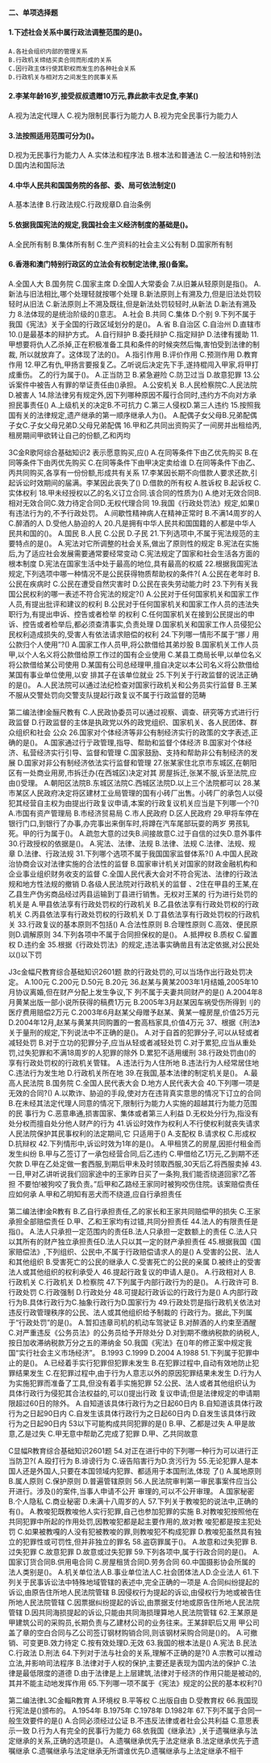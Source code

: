 #### 二、单项选择题
#### 1.下述社会关系中属行政法调整范围的是()。
    A.各社会组织内部的管理关系
    B.行政机关缔结买卖合同而形成的关系
    C.因行政主体行使其职权而发生的各种社会关系
    D.行政机关与相对方之间发生的民事关系

#### 2.李某年龄16岁,接受叔叔遗赠10万元,靠此款丰衣足食,李某()
A.视为法定代理人
C.视为限制民事行为能力人
B.视为完全民事行为能力人
#### 3.法按照适用范围可分为()。
D.视为无民事行为能力人
A.实体法和程序法
B.根本法和普通法
C.一般法和特别法
D.国内法和国际法
#### 4.中华人民共和国国务院的各部、委、局可依法制定()
A.基本法律
B.行政法规C.行政规章D.自治条例
#### 5.依据我国宪法的规定,我国社会主义经济制度的基础是()。
A.全民所有制
B.集体所有制
C.生产资料的社会主义公有制
D.国家所有制
#### 6.香港和澳门特别行政区的立法会有权制定法律,报()备案。
A.全国人大
B.国务院
C.国家主席
D.全国人大常委会
7.从旧兼从轻原则是指()。
A.新法与旧法相比,哪个处理轻就按哪个处理
B.新法原则上有溯及力,但是旧法处罚较轻时从旧法
C.新法原则上不溯及既往,但是新法处罚较轻时,从新法
D.新法有溯及力
8.法体现的是统治阶级的()意志。
A.社会
B.共同
C.集体
D.个别
9.下列不属于我国《宪法》关于全国的行政区域划分的是()。
A.省
B.自治区
C.自治州
D.直辖市
10.()是最基本的辩护方式。
A.自行辩护
B.委托辩护
C.指定辩护
D.法律有援助
11.甲想要将仇人乙杀掉,正在积极准备工具和条件的时候突然后悔,害怕受到法律的制裁,
所以就放弃了。这体现了法的()。
A.指引作用
B.评价作用
C.预测作用
D.教育作用
12.甲乙有仇,甲扬言要报复乙。乙听说后决定先下手,遂持棍闯入甲家,将甲打成重伤。
乙的行为属于()。
A.正当防卫
B.紧急避险
C.防卫过当
D.故意犯罪
13.公诉案件中被告人有罪的举证责任由()承担。
A.公安机关
B.人民检察院C.人民法院
D.被害人
14.除法律另有规定外,因下列哪种原因不履行合同时,违约方不向对方承担民事责任()
A.上级机关的决定B.不可抗力
C.第三人侵权D.第三人违约
15.按照我国有关的法律规定,遗产继承的第一顺序继承人为()。
A.配偶子女父母B.兄弟配偶子女C.子女父母兄弟D.父母兄弟配偶
16.甲和乙共同出资购买了一间房并出租给丙,租房期间甲欲转让自己的份额,乙和丙均

3C金R歌阿综合基础知识2
表示愿意购买,应()
A.在同等条件下由乙优先购买
B.在同等条件下由丙优先购买
C.在同等条件下由甲决定卖给谁
D.在同等条件下由乙、丙共同购买,各享有一份份额,形成共有关系
17.李某因长期不向借款人要求还款,引起诉讼时效期间的届满。李某因此丧失了()
D.借款的所有权
A.胜诉权
B.起诉权
C.实体权利
18.甲未经授权以乙的名义订立合同.该合同的性质为()
A.绝对无效合同B.相对无效合同C.效力待定合同D.无权代理合同
19.我国《行政处罚法》规定,如果()有违法行为的,不予行政处罚。
A.间歇性精神病人在精神正常时
B.不满14周岁的人
C.醉酒的人
D.受他人胁迫的人
20.凡是拥有中华人民共和国国籍的人都是中华人民共和国的()。
A.国民
B.人民
C.公民
D.子民
21.下列选项中,不属于宪法规范的主要特点的是()。
A.宪法对它所调整的社会关系,做出了原则性的规定
B.宪法在实施后,为了适应社会发展需要通常要经常变动
C.宪法规定了国家和社会生活各方面的根本制度
D.宪法在国家生活中处于最高的地位,具有最高的权威
22.根据我国宪法规定,下列选项中哪一种情况不是公民获得物质帮助权的条件?(
A.公民在老年时
B.公民在疾病时
C.公民在遭受自然灾害时
D.公民在丧失劳动能力时
23.下列有关我国公民权利的哪一表述不符合宪法的规定?()
A.公民对于任何国家机关和国家工作人员,有提出批评和建议的权利
B.公民对于任何国家机关和国家工作人员的违法失职行为,有提出申诉、控告或者检举
的权利
C.任何国家机关在接到公民提出的申诉、控告或者检举后,都必须查清事实,负责处理
D.国家机关和国家工作人员侵犯公民权利造成损失的,受害人有依法请求赔偿的权利
24.下列哪一情形不属于“挪丿用公款归个人使用”?()
A.国家工作人员甲,将公款借给其弟炒股
B.国家机关工作人员甲,以个人名义将公款借给原工作过的国有企业使用
C.某县工商局长甲,以单位名义将公款借给某公司使用
D.某国有公司总经理甲,擅自决定以本公司名义将公款借给某国有事业单位使用,以安
排其子在该单位就业
25.下列关于行政监督的说法正确的是()。
A.人民法院可以通过法纪检查对国家行政机关和公务员实行监督
B.王某不服从交警处罚向交警支队提起行政复议不属于行政监督的范畴

第二编法律l金酾尺教有
C.人民政协委员可以通过视察、调查、研究等方式进行行政监督
D.行政监督的主体是执政党以外的政党组织、国家机关、各人民团体、群众组织和社会
公众
26.国家对个体经济等非公有制经济实行的政策的文字表述,正确的是()。
A.国家通过行亍政管理,指导、帮助和监督个体经济
B.国家对个体经济、私营经济实行引导、监督和管理
C.国家鼓励、支持和帮助非公有制经济的发展
D.国家对非公有制经济依法实行监督和管理
27.张某家住北京市东城区,在朝阳区有一处商业用房,市拆迁办(在西城区)决定对其
房屋拆迁,张某不服,诉至法院,应由()受理。
A.朝阳区法院B.东城区法院C.西城区法院D.以上三个法院都可以
28.某市某区人民政府决定将区建材工业局管理的国有小砖厂出售。小砖厂的承包人以侵
犯其经营自主权为由提出行政复议申请,本案的行政复议机关应当是下列哪一个?()
A.市国有资产管理局
B.市经济贸易局
C.市人民政府
D.区人民政府
29.甲将车停在银行门口,到银行了办事,办完事出来倒车时,将蹲在汽车尾部玩耍的两岁
男孩轧死。甲的行为属于()。
A.疏忽大意的过失B.间接故意C.过于自信的过失D.意外事件
30.行政授权的依据是()。
A.宪法、法律、法规
B.法律、法规
C.法律、法规、规章
D.法律、行政法规
31.下列哪个选项不属于我国国家监督体系?()
A.中国人民政治协商会议对法律实施的合法性的监督
B.国家审计机关对国家的财政金融机构和企业事业组织财务收支的监督
C.全国人民代表大会对不符合宪法、法律的行政法规和地方性法规的撤销
D.各级人民法院对行政机关的监督
、2住在甲县的王某,在乙县生产伪劣商品经过丙县运输到丁县进行销售。无权对王某的
行为进行处罚的机关是
A.甲县依法享有行政处罚权的行政机关
B.乙县依法享有行政处罚权的行政机关
C.丙县依法享有行政处罚权的行政机关
D.丁县依法享有行政处罚权的行政机关
33.行政复议的基本原则不包括()
A.合法性原则
B.合理性原则
C.高效、便民原则D.调解原则
34.下列各项中不属于合同担保权的是()。
A.抵押权
B.质权
C.留置权
D.违约金
35.根据《行政处罚法》的规定,违法事实确凿且有法定依据,对公民处以()以下罚

J3c金幅尺教育综合基础知识2601题
款的行政处罚的,可以当场作出行政处罚决定。
A.100元
C.200元
D.50元
B.20元
36.赵某与黄某2003年1月结婚,2005年10月协议离婚,但在财产分配上发生争议,下
列不属于夫妻共同财产的是()
A.2004年8月黄某出版一部小说所获得的稿费1万元
B.2005年3月赵某因车祸受伤所得到刂的医疗费用赔偿2万元
C.2003年6月赵某父母赠予赵某、黄某一幢房屋,价值25万元
D.2004年12月,赵某与黄某共同购置的一套高档家具,价值4万元
37、根据《刑法》关于量刑的规定,下列说法中不正确的是()。
A.对于自首的犯罪分子,可以从轻或者减轻处罚
B.对于立功的犯罪分子,应当从轻或者减轻处罚
C.对于累犯,应当从重处罚,过失犯罪和不满18周岁的人犯罪的除外
D.累犯不适用缓刑
38.行政处罚由()的享有行政处罚权的行政机关管辖。
A.违法行为人住所地
B.违法行为人经常居住地
C.违法行为发生地
D.行政机关所在地
39.在我国,基本法律的制定机关是()。
A.最高人民法院
B.国务院
C.全国人民代表大会
D.地方人民代表大会
40.下列哪一项是无效的合同?()
A.以欺诈、胁迫的手段,使对方在违背真实意思的情况下订立的合同
B.在未经其法定代理人同意的情况下,限制行为能力人实施的超越其行为能力范围的民
事行为
C.恶意串通,损害国家、集体或者第三人利益
D.无权处分行为,指没有处分权而擅自处分他人财产的行为
41.诉讼时效作为权利人不行使权利就丧失请求人民法院保护其民事权利的法定期间,它
只适用于()
A.支配权
B.请求权
C.形成权
D.抗辩权
42.下列情形中,诉讼时效为1年的是()。
A.甲租赁乙的房屋,因拒付租金而发生纠纷
B.甲与乙签订了一承包经营合同,后乙违约
C.甲借给乙1万元,乙到期不还欠款
D.甲在乙处定做一套西服,到期后甲未及时领取西服,30天后乙将西服卖掉
43.一日,甲对乙讲听说我们回家途中的王家昨日买了一条狗,我们能否绕道回家?乙答
担
不要怕!被狗咬了我负责。”后甲和乙路经王家同时被狗咬伤住院。该案赔偿责任应如何承
A.甲和乙明知有恶犬而不绕道,应自行承担责任

第二编法律l金R教有
B.乙自行承担责任,乙的家长和王家共同赔偿甲的损失
C.王家承担全部赔偿责任
D.甲、乙和王家均有过错,共同分担责任
44.法人的有限责任是指()。
A.法人只承担一定范围内的责任B.法人只承担一定数额上的责任
C.法人只以其所有的财产独立承担责任D.法人只以其一定的财产承担责任
45.根据我国《国家赔偿法》,下列组织、公民中,不属于行政赔偿请求人的是()
A.受害的公民、法人和其他组织
B.受害死亡的公民的继承人
C.受害死亡的公民的亲属
D.被终止的受害法人或其他组织的权利承受人
46.提起行政复议的申请人是()。
A.行政相对人
B.行政机关
C.行政机关
D.检察院
47.下列属于内部行政行为的是()。
A.行政许可
B.行政处罚
C.行政强制
D.行政处分
48.可提起行政诉讼的行政行为是()
A.内部行政行为B.具体行政行为C.抽象行政行为D.国家行为
49.行政处罚是指行政机关依法对违反行政管理秩序的公民、法人或其他组织给予制裁的
行政行为。据此,下列属于“行政处罚”的是()。
A.暂扣违章司机的机动车驾驶证
B.对醉酒的人约束至酒醒
C.对严重违反《公务员法》的公务员给予开除处分
D.对到期不缴纳税款的纳税人,按日加收滞纳税款万分之五的滞纳金
50.我国《宪法》在()年的修正案中规定我国“实行社会主义市场经济”。
B.1993
C.1999
D.2004
A.1988
51.下列属于犯罪中止的是()。
A.已经着手实行犯罪但犯罪未发生
B.在犯罪过程中,自动有效地防止犯罪结果发生
C.在犯罪过程中,由于行为人意志以外的原因犯罪结果未发生
D.行为人为实施犯罪而准备了工具,但没有着手实施犯罪
52.公民、法人或者其他组织认为具体行政行为侵犯其合法权益的,可以()提出行政
复议申请;但是法律规定的申请期限超过60日的除外。
A.自知道该具体行政行为之日起60日内
B.自知道该具体行政行为之日起90日内
C.自发生该具体行政行为之日起60日内
D.自发生该具体行政行为之日起90日内
53以下可能构成共同犯罪的是()
B.甲、乙都是过失
A.甲是故意,乙是过失
C.甲无意中帮助乙完成了犯罪
D.甲、乙共同故意

C显幅R教育综合基础知识2601题
54.对正在进行中的下列哪一种行为可以进行正当防卫?(
A.殴打行为
B.诽谤行为
C.诬告陷害行为D.贪污行为
55.无论犯罪人是本国人还是外国人,只要在本国领域内犯罪、都适用于本国刑法,体现
了()
A.属地原则
B.属人原则
C.保护原则
D.普遍管辖原则
56.人民法院审判第一审民事案件应当公开进行。涉及()的案件,当事人申请不公开
审理的,可以不公开审理。
A.国家秘密
B.个人隐私
C.商业秘密
D.未满十八周岁的人
57.下列关于教唆犯的说法中,正确的有()。
A.教唆犯既教唆他人实行犯罪,自己也参加犯罪的实施
B.对教唆犯按照他在共同犯罪中所起的作用处罚,因教唆犯都是起主要作用的,故对教
唆犯都是按主犯处罚
C.如果被教嘎的人没有犯被教唆的罪,则教唆犯不构成犯罪
D.教唆犯虽然具有独立的犯罪性或可罚性,但并非独立的罪名
58.盗窃罪属于()。
A.故意和过失犯罪
B.过失犯罪
C.故意犯罪
D.故意或过失犯罪
59.下列各项中,属于行政合同的是()。
A.国家订货合同B.供用电合同
C.房屋租赁合同D.劳务合同
60.中国摄影协会所属的法人类别是()。
A.机关单位法人B.事业单位法人C.社会团体法人D.企业法人
61.下列关于民事诉讼法中特殊地域管辖的表述中,完全正确的一项是
A.合同纠纷提起的诉讼,由原告住所地人民法院管辖
B.因侵权行为提起的诉讼,由侵权行为地或被告住所地人民法院管辖
C.因票据纠纷提起的诉讼,由票据支付地或原告住所地人民法院管辖
D.因共同海损提起的诉讼,只能由共同海损理算地人民法院管辖
62.王某原是甲建筑公司的采购员,长期负责与乙建材公司的业务往来。王某辞职后又用
甲公司盖了章的空白合同与乙公司签订钢材购销合同,则该钢材采购合同是()的。
A.可撤销、可变更B.效力待定
C.按有效处理D.无效
63.我国的根本法是()
A.宪法
B.民法
C.行政法
D.刑法
64.下列对于法与社会的关系,理解不正确的是?()
A.宗教可以推动立法,并影响司法程序
B.法律对于人权的保护,主要还是表现为国内法的保护
C.法律是最低限度的道德
D.由于法律是上上层建筑,法律对于经济的作用只能是被动的,其并不能主动地发挥作用
65.下列哪一项不属于《宪法》规定的公民的基本权利?()

第二编法律L3C金輜R教育
A.环境权
B.平等权
C.出版自由
D.受教育权
66.我国现行宪法是()颁布的。
A.1954年
B.1975年
C.1978年
D.1982年
67.下列不属于合同一般生效要件的是()
A.合同必须经过公证
B.不违反法律或者社会公共利益
C.意思表示一致
D.行为人有完全的民事行为能力
68.依我国《继承法》,关于遗嘱继承与法定继承的关系,正确的选项是()。
A.遗嘱继承优先于法定继承
B.法定继承优先于遗嘱继承
C.遗嘱继承与法定继承无所谓谁优先D.遗嘱继承与上法定继承不相干
